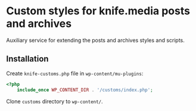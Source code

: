 # Custom styles for knife.media posts and archives

Auxiliary service for extending the posts and archives styles and scripts.

## Installation

Create `knife-customs.php` file in `wp-content/mu-plugins`:
```php
<?php
    include_once WP_CONTENT_DIR . '/customs/index.php';
```
Clone `customs` directory to `wp-content/`.
